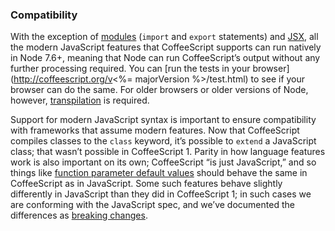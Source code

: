 ### Compatibility

With the exception of [modules](#modules) (`import` and `export` statements) and [JSX](#jsx), all the modern JavaScript features that CoffeeScript supports can run natively in Node 7.6+, meaning that Node can run CoffeeScript’s output without any further processing required. You can [run the tests in your browser](http://coffeescript.org/v<%= majorVersion %>/test.html) to see if your browser can do the same. For older browsers or older versions of Node, however, [transpilation](#transpilation) is required.

Support for modern JavaScript syntax is important to ensure compatibility with frameworks that assume modern features. Now that CoffeeScript compiles classes to the `class` keyword, it’s possible to `extend` a JavaScript class; that wasn’t possible in CoffeeScript 1. Parity in how language features work is also important on its own; CoffeeScript “is just JavaScript,” and so things like [function parameter default values](#breaking-changes-default-values) should behave the same in CoffeeScript as in JavaScript. Some such features behave slightly differently in JavaScript than they did in CoffeeScript 1; in such cases we are conforming with the JavaScript spec, and we’ve documented the differences as [breaking changes](#breaking-changes).
